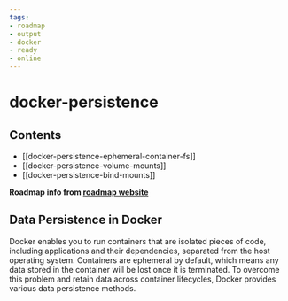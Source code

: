 ```yaml
---
tags:
- roadmap
- output
- docker
- ready
- online
---
```


# docker-persistence

## Contents

- [[docker-persistence-ephemeral-container-fs]]
- [[docker-persistence-volume-mounts]]
- [[docker-persistence-bind-mounts]]

__Roadmap info from [roadmap website](https://roadmap.sh/docker/persistence)__

## Data Persistence in Docker

Docker enables you to run containers that are isolated pieces of code, including applications and their dependencies, separated from the host operating system. Containers are ephemeral by default, which means any data stored in the container will be lost once it is terminated. To overcome this problem and retain data across container lifecycles, Docker provides various data persistence methods.
